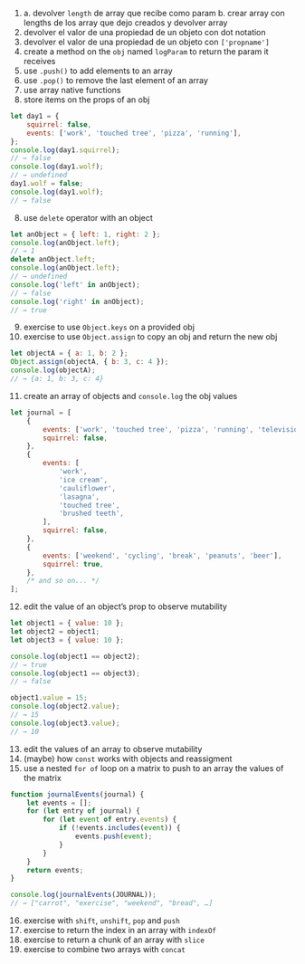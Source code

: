 1. a. devolver `length` de array que recibe como param
   b. crear array con lengths de los array que dejo creados y devolver array
2. devolver el valor de una propiedad de un objeto con dot notation
3. devolver el valor de una propiedad de un objeto con `['propname']`
4. create a method on the `obj` named `logParam` to return the param it receives
5. use `.push()` to add elements to an array
6. use `.pop()` to remove the last element of an array
7. use array native functions
8. store items on the props of an obj

```js
let day1 = {
    squirrel: false,
    events: ['work', 'touched tree', 'pizza', 'running'],
};
console.log(day1.squirrel);
// → false
console.log(day1.wolf);
// → undefined
day1.wolf = false;
console.log(day1.wolf);
// → false
```

8. use `delete` operator with an object

```js
let anObject = { left: 1, right: 2 };
console.log(anObject.left);
// → 1
delete anObject.left;
console.log(anObject.left);
// → undefined
console.log('left' in anObject);
// → false
console.log('right' in anObject);
// → true
```

9. exercise to use `Object.keys` on a provided obj
10. exercise to use `Object.assign` to copy an obj and return the new obj

```js
let objectA = { a: 1, b: 2 };
Object.assign(objectA, { b: 3, c: 4 });
console.log(objectA);
// → {a: 1, b: 3, c: 4}
```

11. create an array of objects and `console.log` the obj values

```js
let journal = [
    {
        events: ['work', 'touched tree', 'pizza', 'running', 'television'],
        squirrel: false,
    },
    {
        events: [
            'work',
            'ice cream',
            'cauliflower',
            'lasagna',
            'touched tree',
            'brushed teeth',
        ],
        squirrel: false,
    },
    {
        events: ['weekend', 'cycling', 'break', 'peanuts', 'beer'],
        squirrel: true,
    },
    /* and so on... */
];
```

12. edit the value of an object’s prop to observe mutability

```js
let object1 = { value: 10 };
let object2 = object1;
let object3 = { value: 10 };

console.log(object1 == object2);
// → true
console.log(object1 == object3);
// → false

object1.value = 15;
console.log(object2.value);
// → 15
console.log(object3.value);
// → 10
```

13. edit the values of an array to observe mutability
14. (maybe) how `const` works with objects and reassigment
15. use a nested `for of` loop on a matrix to push to an array the values of the matrix

```js
function journalEvents(journal) {
    let events = [];
    for (let entry of journal) {
        for (let event of entry.events) {
            if (!events.includes(event)) {
                events.push(event);
            }
        }
    }
    return events;
}

console.log(journalEvents(JOURNAL));
// → ["carrot", "exercise", "weekend", "bread", …]
```

16. exercise with `shift`, `unshift`, `pop` and `push`
17. exercise to return the index in an array with `indexOf`
18. exercise to return a chunk of an array with `slice`
19. exercise to combine two arrays with `concat`
